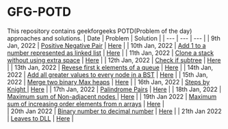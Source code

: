 # GFG-POTD
This repository contains geekforgeeks POTD(Problem of the day) approaches and solutions.
| Date | Problem | Solution |
| --- | --- | --- |
| 9th Jan, 2022 | [Positive Negative Pair](https://practice.geeksforgeeks.org/problems/positive-negative-pair5209/1) | [Here](Positive%20Negative%20Pair%20(9th%20January%202022)) |
| 10th Jan, 2022 | [Add 1 to a number represented as linked list](https://practice.geeksforgeeks.org/problems/add-1-to-a-number-represented-as-linked-list/1) |  [Here](Add%201%20to%20a%20number%20represented%20as%20linked%20list%20(10th%20January%202022)) |
| 11th Jan, 2022 | [Clone a stack without using extra space](https://practice.geeksforgeeks.org/problems/clone-a-stack-without-usinig-extra-space/1) | [Here](Clone%20a%20stack%20without%20usinig%20extra%20space%20(11th%20Jan%202022)) |
| 12th Jan, 2022 | [Check if subtree](https://practice.geeksforgeeks.org/problems/check-if-subtree/1) | [Here](Check%20if%20subtree%20(12th%20Jan%202022)) |
| 13th Jan, 2022 | [Revese first k elements of a queue](https://practice.geeksforgeeks.org/problems/reverse-first-k-elements-of-queue/1) | [Here](Reverse%20First%20K%20elements%20of%20Queue%20(13th%20Jan%202022)) |
| 14th Jan, 2022 | [Add all greater values to every node in a BST](https://practice.geeksforgeeks.org/problems/add-all-greater-values-to-every-node-in-a-bst/1) | [Here](Add%20all%20greater%20values%20to%20every%20node%20in%20a%20BST%20(14th%20Jan%202022)) |
| 15th Jan, 2022 | [Merge two binary Max heaps](https://practice.geeksforgeeks.org/problems/merge-two-binary-max-heap0144/1) | [Here](Merge%20two%20binary%20Max%20heaps(15th%20Jan%202022)) |
| 16th Jan, 2022 | [Steps by Knight ](https://practice.geeksforgeeks.org/problems/steps-by-knight5927/1) | [Here](Steps%20by%20Knight%20(16th%20Jan%202022)) |
| 17th Jan, 2022 | [Palindrome Pairs](https://practice.geeksforgeeks.org/problems/palindrome-pairs/1) | [Here](Palindrome%20Pairs%20(17th%20Jan%202022)) |
| 18th Jan, 2022 | [Maximum sum of Non-adjacent nodes ](https://practice.geeksforgeeks.org/problems/maximum-sum-of-non-adjacent-nodes/1) | [Here](Maximum%20sum%20of%20Non-adjacent%20nodes(18th%20Jan%202022)) |
| 19th Jan 2022 | [Maximum sum of increasing order elements from n arrays](https://practice.geeksforgeeks.org/problems/maximum-sum-of-increasing-order-elements-from-n-arrays4848/1) | [Here](Maximum%20sum%20of%20increasing%20order%20elements%20from%20n%20arrays(19th%20Jan%202022)) |  
| 20th Jan 2022 | [Binary number to decimal number](https://practice.geeksforgeeks.org/problems/binary-number-to-decimal-number3525/1) | [Here](Binary%20number%20to%20decimal%20number%20(20th%20Jan%202022)) |
| 21th Jan 2022 | [Leaves to DLL](https://practice.geeksforgeeks.org/problems/leaves-to-dll/1) | [Here](Leaves%20to%20DLL%20(21th%20Jan%202022)) |
